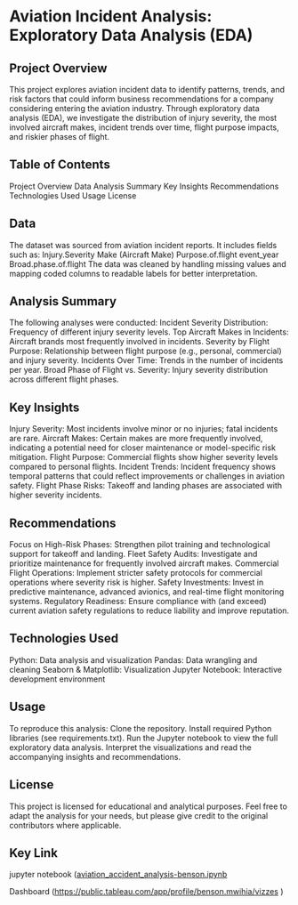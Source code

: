 # Aviation Incident Analysis: Exploratory Data Analysis (EDA)
## Project Overview
This project explores aviation incident data to identify patterns, trends, and risk factors that could inform business recommendations for a company considering entering the aviation industry.
Through exploratory data analysis (EDA), we investigate the distribution of injury severity, the most involved aircraft makes, incident trends over time, flight purpose impacts, and riskier phases of flight.

## Table of Contents
Project Overview
Data
Analysis Summary
Key Insights
Recommendations
Technologies Used
Usage
License

## Data
The dataset was sourced from aviation incident reports.
It includes fields such as:
Injury.Severity
Make (Aircraft Make)
Purpose.of.flight
event_year
Broad.phase.of.flight
The data was cleaned by handling missing values and mapping coded columns to readable labels for better interpretation.
## Analysis Summary

The following analyses were conducted:
Incident Severity Distribution: Frequency of different injury severity levels.
Top Aircraft Makes in Incidents: Aircraft brands most frequently involved in incidents.
Severity by Flight Purpose: Relationship between flight purpose (e.g., personal, commercial) and injury severity.
Incidents Over Time: Trends in the number of incidents per year.
Broad Phase of Flight vs. Severity: Injury severity distribution across different flight phases.

## Key Insights
Injury Severity: Most incidents involve minor or no injuries; fatal incidents are rare.
Aircraft Makes: Certain makes are more frequently involved, indicating a potential need for closer maintenance or model-specific risk mitigation.
Flight Purpose: Commercial flights show higher severity levels compared to personal flights.
Incident Trends: Incident frequency shows temporal patterns that could reflect improvements or challenges in aviation safety.
Flight Phase Risks: Takeoff and landing phases are associated with higher severity incidents.

## Recommendations
Focus on High-Risk Phases: Strengthen pilot training and technological support for takeoff and landing.
Fleet Safety Audits: Investigate and prioritize maintenance for frequently involved aircraft makes.
Commercial Flight Operations: Implement stricter safety protocols for commercial operations where severity risk is higher.
Safety Investments: Invest in predictive maintenance, advanced avionics, and real-time flight monitoring systems.
Regulatory Readiness: Ensure compliance with (and exceed) current aviation safety regulations to reduce liability and improve reputation.

## Technologies Used
Python: Data analysis and visualization
Pandas: Data wrangling and cleaning
Seaborn & Matplotlib: Visualization
Jupyter Notebook: Interactive development environment

## Usage
To reproduce this analysis:
Clone the repository.
Install required Python libraries (see requirements.txt).
Run the Jupyter notebook to view the full exploratory data analysis.
Interpret the visualizations and read the accompanying insights and recommendations.

## License
This project is licensed for educational and analytical purposes.
Feel free to adapt the analysis for your needs, but please give credit to the original contributors where applicable.

## Key Link
jupyter notebook ([aviation_accident_analysis-benson.ipynb](https://github.com/BMwihia/aviation-accidents-analysis/blob/main/aviation_accident_analysis-benson.ipynb)

Dashboard (https://public.tableau.com/app/profile/benson.mwihia/vizzes )
